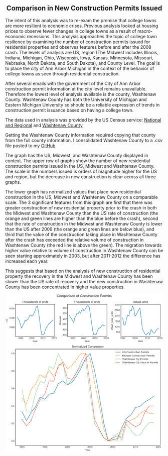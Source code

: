 <h2 align="center">Comparison in New Construction Permits Issued</h2>



The intent of this analysis was to re-exam the premise that college towns are more resilient to economic crises.  Previous analysis looked at housing prices to observe fewer changes in college towns as a result of macro-economic recessions.  This analysis approaches the topic of college town resilience by examining the number of construction permits issued for residential properties and observes features before and after the 2008 crash.  The levels of analysis are US, region (The Midwest includes  Illinois, Indiana, Michigan, Ohio, Wisconsin, Iowa, Kansas. Minnesota, Missouri, Nebraska, North Dakota, and South Dakota), and County Level.   The goal is to place the city of Ann Arbor Michigan in the context of the behavior of college towns as seen through residential construction. 

After several emails with the government of the City of Ann Arbor construction permit information at the city level remains unavailable.  Therefore the lowest level of analysis available is the county, Washtenaw County.  Washtenaw County has both the University of Michigan and Eastern Michigan University so should be a reliable expression of trends in construction permit issuance based on having a college town. 

The data used in analysis was provided by the US Census service: <a href="https://www.census.gov/construction/bps/permitsbyusreg_cust.xls">National and Regional</a> and <a href="https://www2.census.gov/econ/bps/County/">Washtenaw County</a>

Getting the Washtenaw County information required copying that county from the full county information.  I consolidated Washtenaw County to a .csv file posted to my <a href="https://gist.githubusercontent.com/Cameron-Grams/ffd22a38beb314b2390b87eddc4817f9/raw/a51d3bd1740821ffc7dcd0ec9a90753ca267123c/Wastenaw_Construction_Permits.csv ">GitHub</a>

The graph has the US, Midwest, and Washtenaw County displayed in context.  The upper row of graphs show the number of new residential construction permits issued in the US, Midwest and Washtenaw County.  The scale in the numbers issued is orders of magnitude higher for the US and region, but the decrease in new construction is clear across all three graphs. 

The lower graph has normalized values that place new residential construction in the US, Midwest and Washtenaw County on a comparable scale.  The 3 significant features from this graph are first that there was greater construction of new residential property prior to the crash in both the Midwest and Washtenaw County than the US rate of construction (the orange and green lines are higher than the blue before the crash), second that the rate of construction in the Midwest and Washtenaw County is lower than the US after 2009 (the orange and green lines are below blue), and third that the value of the construction taking place in Washtenaw County after the crash has exceeded the relative volume of construction in Washtenaw County (the red line is above the green).  The migration towards higher value relative to volume of construction in Washtenaw County can be seen starting approximately in 2003, but after 2011-2012 the difference has increased each year. 

This suggests that based on the analysis of new construction of residential property the recovery in the Midwest and Washtenaw County has been slower than the US rate of recovery and the new construction in Washtenaw County has been concentrated in higher value properties.  

<p align="center"><img align="center" src="./Construction_permit_comparison.png"></p>
